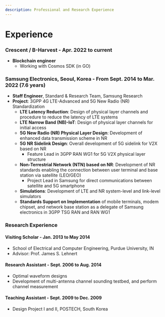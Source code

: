 ```yaml
---
description: Professional and Research Experience
---
```


# Experience

### **Crescent / B-Harvest - Apr. 2022 to current**

* **Blockchain engineer**
  * Working with Cosmos SDK (in GO)

### **Samsung Electronics**, Seoul, Korea - From Sept. 2014 to Mar. 2022 (7.6 years)

* **Staff Engineer**, Standard & Research Team, Samsung Research
* **Project**: 3GPP 4G LTE-Advanced and 5G New Radio (NR) Standardization
  * **LTE Latency Reduction**: Design of physical layer channels and procedure to reduce the latency of LTE systems
  * **LTE Narrow Band (NB)-IoT**: Design of physical layer channels for initial access
  * **5G New Radio (NR) Physical Layer Design**: Development of enhanced data transmission scheme in NR
  * **5G NR Sidelink Design**: Overall development of 5G sidelink for V2X based on NR&#x20;
    * Feature Lead in 3GPP RAN WG1 for 5G V2X physical layer structure
  * **Non-Terrestrial Network (NTN) based on NR**: Development of NR standards enabling the connection between user terminal and base station via satellite (LEO/GEO)&#x20;
    * Project Lead in Samsung for direct communications between satellite and 5G smartphone
  * **Simulations**: Development of LTE and NR system-level and link-level simulators
  * **Standards Support on Implementation** of mobile terminals, modem chipset, and network base station as a delegate of Samsung electronics in 3GPP TSG RAN and RAN WG1

### Research Experience

#### Visiting Scholar - Jan. 2013 to May 2014

* School of Electrical and Computer Engineering, Purdue University, IN
* Advisor: Prof. James S. Lehnert

#### Research Assistant - Sept. 2006 to Aug. 2014&#x20;

* Optimal waveform designs&#x20;
* Development of multi-antenna channel sounding testbed, and perform channel measurement&#x20;

#### Teaching Assistant - Sept. 2009 to Dec. 2009&#x20;

* Design Project I and II, POSTECH, South Korea
